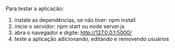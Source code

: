 Para testar a aplicação:
1. instale as dependências, se não tiver: npm install
2. inicie o servidor: npm start ou node server.js
3. abra o navegador e digite: http://127.0.0.1:5000/
4. teste a aplicação adicionando, editando e removendo usuários